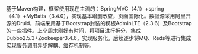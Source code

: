 基于Maven构建，框架使用现在主流的：SpringMVC（4.1）+spring（4.1）+MyBatis（3.4.0），实现基本增删改查，页面国际化。数据源采用阿里开源的Druid，前端采用基于Bootstrap封装的模板AdminLTE（2.3.6）及Bootstrap的一些插件。上个周末刚好有时间，将项目进行拆分，集成Dubbo2.5.3+Zookeeper3.4.6，实现服务化。后续逐步将MQ、Reds等进行集成实现服务调用异步解耦、缓存机制等。
